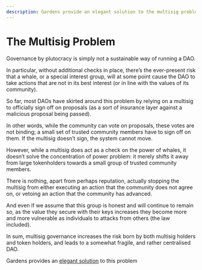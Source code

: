 ```yaml
---
description: Gardens provide an elegant solution to the multisig problem plaguing most DAOs
---
```


# The Multisig Problem

Governance by plutocracy is simply not a sustainable way of running a DAO.

In particular, without additional checks in place, there’s the ever-present risk that a whale, or a special interest group, will at some point cause the DAO to take actions that are not in its best interest \(or in line with the values of its community\).

So far, most DAOs have skirted around this problem by relying on a multisig to officially sign off on proposals \(as a sort of insurance layer against a malicious proposal being passed\).

In other words, while the community can vote on proposals, these votes are not binding; a small set of trusted community members have to sign off on them. If the multisig doesn’t sign, the system cannot move.

However, while a multisig does act as a check on the power of whales, it doesn’t solve the concentration of power problem: it merely shifts it away from large tokenholders towards a small group of trusted community members.

There is nothing, apart from perhaps reputation, actually stopping the multisig from either executing an action that the community does not agree on, or vetoing an action that the community has advanced.

And even if we assume that this group is honest and will continue to remain so, as the value they secure with their keys increases they become more and more vulnerable as individuals to attacks from others \(the law included\).

In sum, multisig governance increases the risk born by both multisig holders and token holders, and leads to a somewhat fragile, and rather centralised DAO.

Gardens provides an [elegant solution](../../on-chain-governance/garden-framework/) to this problem

